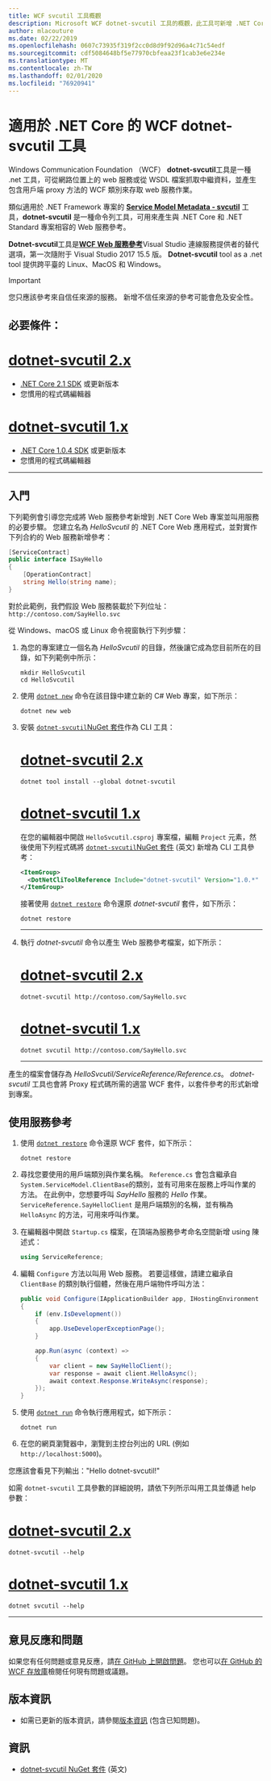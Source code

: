 ```yaml
---
title: WCF svcutil 工具概觀
description: Microsoft WCF dotnet-svcutil 工具的概觀，此工具可新增 .NET Core 和 ASP.NET Core 專案功能，與 .NET Framework 專案的 WCF svcutil 工具類似。
author: mlacouture
ms.date: 02/22/2019
ms.openlocfilehash: 0607c73935f319f2cc0d8d9f92d96a4c71c54edf
ms.sourcegitcommit: cdf5084648bf5e77970cbfeaa23f1cab3e6e234e
ms.translationtype: MT
ms.contentlocale: zh-TW
ms.lasthandoff: 02/01/2020
ms.locfileid: "76920941"
---
```

# <a name="wcf-dotnet-svcutil-tool-for-net-core"></a>適用於 .NET Core 的 WCF dotnet-svcutil 工具

Windows Communication Foundation （WCF） **dotnet-svcutil**工具是一種 .net 工具，可從網路位置上的 web 服務或從 WSDL 檔案抓取中繼資料，並產生包含用戶端 proxy 方法的 WCF 類別來存取 web 服務作業。

類似適用於 .NET Framework 專案的 [**Service Model Metadata - svcutil**](../../framework/wcf/servicemodel-metadata-utility-tool-svcutil-exe.md) 工具，**dotnet-svcutil** 是一種命令列工具，可用來產生與 .NET Core 和 .NET Standard 專案相容的 Web 服務參考。

**Dotnet-svcutil**工具是[**WCF Web 服務參考**](wcf-web-service-reference-guide.md)Visual Studio 連線服務提供者的替代選項，第一次隨附于 Visual Studio 2017 15.5 版。 **Dotnet-svcutil** tool as a .net tool 提供跨平臺的 Linux、MacOS 和 Windows。

> [!IMPORTANT]
> 您只應該參考來自信任來源的服務。 新增不信任來源的參考可能會危及安全性。

## <a name="prerequisites"></a>必要條件：

<!-- markdownlint-disable MD025 -->

# <a name="dotnet-svcutil-2xtabdotnetsvcutil2x"></a>[dotnet-svcutil 2.x](#tab/dotnetsvcutil2x)

- [.NET Core 2.1 SDK](https://dotnet.microsoft.com/download) 或更新版本
- 您慣用的程式碼編輯器

# <a name="dotnet-svcutil-1xtabdotnetsvcutil1x"></a>[dotnet-svcutil 1.x](#tab/dotnetsvcutil1x)

- [.NET Core 1.0.4 SDK](https://dotnet.microsoft.com/download) 或更新版本
- 您慣用的程式碼編輯器

---

## <a name="getting-started"></a>入門

下列範例會引導您完成將 Web 服務參考新增到 .NET Core Web 專案並叫用服務的必要步驟。 您建立名為 *HelloSvcutil* 的 .NET Core Web 應用程式，並對實作下列合約的 Web 服務新增參考：

```csharp
[ServiceContract]
public interface ISayHello
{
    [OperationContract]
    string Hello(string name);
}
```

對於此範例，我們假設 Web 服務裝載於下列位址：`http://contoso.com/SayHello.svc`

從 Windows、macOS 或 Linux 命令視窗執行下列步驟：

1. 為您的專案建立一個名為 _HelloSvcutil_ 的目錄，然後讓它成為您目前所在的目錄，如下列範例中所示：

    ```console
    mkdir HelloSvcutil
    cd HelloSvcutil
    ```

2. 使用 [`dotnet new`](../tools/dotnet-new.md) 命令在該目錄中建立新的 C# Web 專案，如下所示：

    ```dotnetcli
    dotnet new web
    ```

3. 安裝 [`dotnet-svcutil`NuGet 套件](https://nuget.org/packages/dotnet-svcutil)作為 CLI 工具： <!-- markdownlint-disable MD023 -->
    # <a name="dotnet-svcutil-2xtabdotnetsvcutil2x"></a>[dotnet-svcutil 2.x](#tab/dotnetsvcutil2x)

    ```dotnetcli
    dotnet tool install --global dotnet-svcutil
    ```

    # <a name="dotnet-svcutil-1xtabdotnetsvcutil1x"></a>[dotnet-svcutil 1.x](#tab/dotnetsvcutil1x)
    在您的編輯器中開啟 `HelloSvcutil.csproj` 專案檔，編輯 `Project` 元素，然後使用下列程式碼將 [`dotnet-svcutil`NuGet 套件](https://nuget.org/packages/dotnet-svcutil) \(英文\) 新增為 CLI 工具參考：

    ```xml
    <ItemGroup>
      <DotNetCliToolReference Include="dotnet-svcutil" Version="1.0.*" />
    </ItemGroup>
    ```

    接著使用 [`dotnet restore`](../tools/dotnet-restore.md) 命令還原 _dotnet-svcutil_ 套件，如下所示：

    ```dotnetcli
    dotnet restore
    ```

    ---

4. 執行 _dotnet-svcutil_ 命令以產生 Web 服務參考檔案，如下所示：

    # <a name="dotnet-svcutil-2xtabdotnetsvcutil2x"></a>[dotnet-svcutil 2.x](#tab/dotnetsvcutil2x)

    ```dotnetcli
    dotnet-svcutil http://contoso.com/SayHello.svc
    ```

    # <a name="dotnet-svcutil-1xtabdotnetsvcutil1x"></a>[dotnet-svcutil 1.x](#tab/dotnetsvcutil1x)

    ```dotnetcli
    dotnet svcutil http://contoso.com/SayHello.svc
    ```

    ---

產生的檔案會儲存為 _HelloSvcutil/ServiceReference/Reference.cs_。 _dotnet-svcutil_ 工具也會將 Proxy 程式碼所需的適當 WCF 套件，以套件參考的形式新增到專案。

## <a name="using-the-service-reference"></a>使用服務參考

1. 使用 [`dotnet restore`](../tools/dotnet-restore.md) 命令還原 WCF 套件，如下所示：

    ```dotnetcli
    dotnet restore
    ```

2. 尋找您要使用的用戶端類別與作業名稱。 `Reference.cs` 會包含繼承自 `System.ServiceModel.ClientBase`的類別，並有可用來在服務上呼叫作業的方法。 在此例中，您想要呼叫 _SayHello_ 服務的 _Hello_ 作業。 `ServiceReference.SayHelloClient` 是用戶端類別的名稱，並有稱為 `HelloAsync` 的方法，可用來呼叫作業。

3. 在編輯器中開啟 `Startup.cs` 檔案，在頂端為服務參考命名空間新增 using 陳述式：

    ```csharp
    using ServiceReference;
    ```

4. 編輯 `Configure` 方法以叫用 Web 服務。 若要這樣做，請建立繼承自 `ClientBase` 的類別執行個體，然後在用戶端物件呼叫方法：

    ```csharp
    public void Configure(IApplicationBuilder app, IHostingEnvironment env)
    {
        if (env.IsDevelopment())
        {
            app.UseDeveloperExceptionPage();
        }

        app.Run(async (context) =>
        {
            var client = new SayHelloClient();
            var response = await client.HelloAsync();
            await context.Response.WriteAsync(response);
        });
    }

    ```

5. 使用 [`dotnet run`](../tools/dotnet-run.md) 命令執行應用程式，如下所示：

    ```dotnetcli
    dotnet run
    ```

6. 在您的網頁瀏覽器中，瀏覽到主控台列出的 URL (例如 `http://localhost:5000`)。

您應該會看見下列輸出："Hello dotnet-svcutil!"

如需 `dotnet-svcutil` 工具參數的詳細說明，請依下列所示叫用工具並傳遞 help 參數：
# <a name="dotnet-svcutil-2xtabdotnetsvcutil2x"></a>[dotnet-svcutil 2.x](#tab/dotnetsvcutil2x)

```dotnetcli
dotnet-svcutil --help
```

# <a name="dotnet-svcutil-1xtabdotnetsvcutil1x"></a>[dotnet-svcutil 1.x](#tab/dotnetsvcutil1x)

```dotnetcli
dotnet svcutil --help
```

---

## <a name="feedback--questions"></a>意見反應和問題

如果您有任何問題或意見反應，請[在 GitHub 上開啟問題](https://github.com/dotnet/wcf/issues/new)。 您也可以[在 GitHub 的 WCF 存放庫](https://github.com/dotnet/wcf/issues?utf8=%E2%9C%93&q=is:issue%20label:tooling)檢閱任何現有問題或議題。

## <a name="release-notes"></a>版本資訊

- 如需已更新的版本資訊，請參閱[版本資訊](https://github.com/dotnet/wcf/blob/master/release-notes/dotnet-svcutil-notes.md) (包含已知問題)。

## <a name="information"></a>資訊

- [dotnet-svcutil NuGet 套件](https://nuget.org/packages/dotnet-svcutil) \(英文\)
